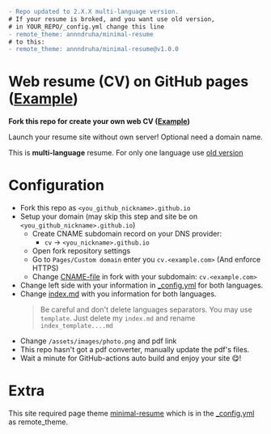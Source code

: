 ```diff
- Repo updated to 2.X.X multi-language version.
# If your resume is broked, and you want use old version,
# in YOUR_REPO/_config.yml change this line
- remote_theme: annndruha/minimal-resume
# to this:
- remote_theme: annndruha/minimal-resume@v1.0.0
```

# Web resume (CV) on GitHub pages  ([Example](https://cv.annndruha.space/))

**Fork this repo for create your own web CV ([Example](https://cv.annndruha.space/))**

Launch your resume site without own server! Optional need a domain name.

This is **multi-language** resume. For only one language use [old version](https://github.com/annndruha/annndruha.github.io/releases/tag/v1.0.0)

# Configuration

* Fork this repo as `<you_github_nickname>.github.io`
* Setup your domain (may skip this step and site be on `<you_github_nickname>.github.io`)
  * Create CNAME subdomain record on your DNS provider:
    * `cv` -> `<you_nickname>.github.io`
  * Open fork repository settings
  * Go to `Pages/Custom domain` enter you `cv.<example.com>` (And enforce HTTPS)
  * Change [CNAME-file](https://github.com/annndruha/annndruha.github.io/blob/main/CNAME) in fork with your subdomain: `cv.<example.com>`
* Change left side with your information in [_config.yml](./_config.yml) for both languages.
* Change [index.md](./index.md) with you information for both languages.
  > Be careful and don't delete languages separators. You may use `template`. Just delete my `index.md` and rename `index_template....md`
* Change `/assets/images/photo.png` and pdf link
* This repo hasn't got a pdf converter, manually update the pdf's files.
* Wait a minute for GitHub-actions auto build and enjoy your site 😋!


# Extra

This site required page theme [minimal-resume](https://github.com/Annndruha/minimal-resume) which is in the [_config.yml](./_config.yml) as remote_theme.
